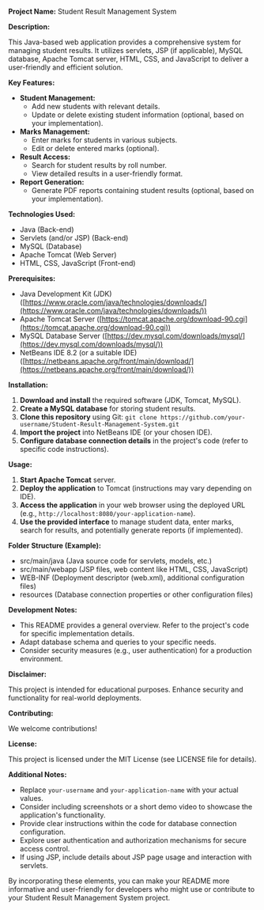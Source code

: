 **Project Name:** Student Result Management System

**Description:**

This Java-based web application provides a comprehensive system for managing student results. It utilizes servlets, JSP (if applicable), MySQL database, Apache Tomcat server, HTML, CSS, and JavaScript to deliver a user-friendly and efficient solution.

**Key Features:**

- **Student Management:**
    - Add new students with relevant details.
    - Update or delete existing student information (optional, based on your implementation).
- **Marks Management:**
    - Enter marks for students in various subjects.
    - Edit or delete entered marks (optional).
- **Result Access:**
    - Search for student results by roll number.
    - View detailed results in a user-friendly format.
- **Report Generation:**
    - Generate PDF reports containing student results (optional, based on your implementation).

**Technologies Used:**

- Java (Back-end)
- Servlets (and/or JSP) (Back-end)
- MySQL (Database)
- Apache Tomcat (Web Server)
- HTML, CSS, JavaScript (Front-end)

**Prerequisites:**

- Java Development Kit (JDK) ([https://www.oracle.com/java/technologies/downloads/](https://www.oracle.com/java/technologies/downloads/))
- Apache Tomcat Server ([https://tomcat.apache.org/download-90.cgi](https://tomcat.apache.org/download-90.cgi))
- MySQL Database Server ([https://dev.mysql.com/downloads/mysql/](https://dev.mysql.com/downloads/mysql/))
- NetBeans IDE 8.2 (or a suitable IDE) ([https://netbeans.apache.org/front/main/download/](https://netbeans.apache.org/front/main/download/))

**Installation:**

1. **Download and install** the required software (JDK, Tomcat, MySQL).
2. **Create a MySQL database** for storing student results.
3. **Clone this repository** using Git: `git clone https://github.com/your-username/Student-Result-Management-System.git`
4. **Import the project** into NetBeans IDE (or your chosen IDE).
5. **Configure database connection details** in the project's code (refer to specific code instructions).

**Usage:**

1. **Start Apache Tomcat** server.
2. **Deploy the application** to Tomcat (instructions may vary depending on IDE).
3. **Access the application** in your web browser using the deployed URL (e.g., `http://localhost:8080/your-application-name`).
4. **Use the provided interface** to manage student data, enter marks, search for results, and potentially generate reports (if implemented).

**Folder Structure (Example):**

- src/main/java (Java source code for servlets, models, etc.)
- src/main/webapp (JSP files, web content like HTML, CSS, JavaScript)
- WEB-INF (Deployment descriptor (web.xml), additional configuration files)
- resources (Database connection properties or other configuration files)

**Development Notes:**

- This README provides a general overview. Refer to the project's code for specific implementation details.
- Adapt database schema and queries to your specific needs.
- Consider security measures (e.g., user authentication) for a production environment.

**Disclaimer:**

This project is intended for educational purposes. Enhance security and functionality for real-world deployments.

**Contributing:**

We welcome contributions!

**License:**

This project is licensed under the MIT License (see LICENSE file for details).

**Additional Notes:**

- Replace `your-username` and `your-application-name` with your actual values.
- Consider including screenshots or a short demo video to showcase the application's functionality.
- Provide clear instructions within the code for database connection configuration.
- Explore user authentication and authorization mechanisms for secure access control.
- If using JSP, include details about JSP page usage and interaction with servlets.

By incorporating these elements, you can make your README more informative and user-friendly for developers who might use or contribute to your Student Result Management System project.
